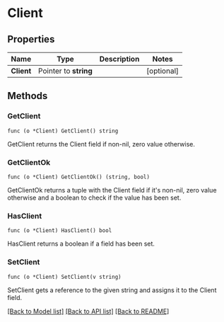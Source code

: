 # Client

## Properties

Name | Type | Description | Notes
------------ | ------------- | ------------- | -------------
**Client** | Pointer to **string** |  | [optional]

## Methods

### GetClient

`func (o *Client) GetClient() string`

GetClient returns the Client field if non-nil, zero value otherwise.

### GetClientOk

`func (o *Client) GetClientOk() (string, bool)`

GetClientOk returns a tuple with the Client field if it's non-nil, zero value otherwise
and a boolean to check if the value has been set.

### HasClient

`func (o *Client) HasClient() bool`

HasClient returns a boolean if a field has been set.

### SetClient

`func (o *Client) SetClient(v string)`

SetClient gets a reference to the given string and assigns it to the Client field.


[[Back to Model list]](../README.md#documentation-for-models) [[Back to API list]](../README.md#documentation-for-api-endpoints) [[Back to README]](../README.md)


